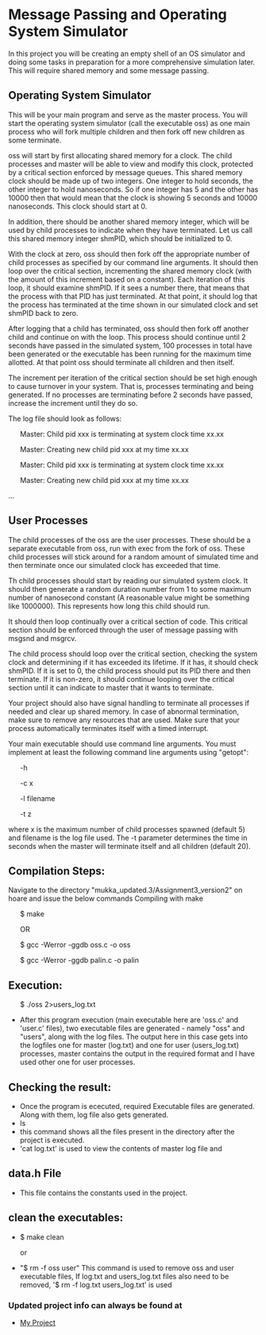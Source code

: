 # Message Passing and Operating System Simulator

In this project you will be creating an empty shell of an OS simulator and doing some tasks in preparation for a
more comprehensive simulation later. This will require shared memory and some message passing.
## Operating System Simulator

This will be your main program and serve as the master process. You will start the operating system simulator (call the executable oss) as one main process who will fork multiple children and then fork off new children as some terminate.

oss will start by first allocating shared memory for a clock. The child processes and master will be able to view and modify this clock, protected by a critical section enforced by message queues. This shared memory clock should be made up of two integers. One integer to hold seconds, the other integer to hold nanoseconds. So if one integer has 5 and the other has 10000 then that would mean that the clock is showing 5 seconds and 10000 nanoseconds. This clock should start at 0.

In addition, there should be another shared memory integer, which will be used by child processes to indicate when they have terminated. Let us call this shared memory integer shmPID, which should be initialized to 0.

With the clock at zero, oss should then fork off the appropriate number of child processes as specified by our command line arguments. It should then loop over the critical section, incrementing the shared memory clock (with the amount of this increment based on a constant). Each iteration of this loop, it should examine shmPID. If it sees a number there, that means that the process with that PID has just terminated. At that point, it should log that the process has terminated at the time shown in our simulated clock and set shmPID back to zero.

After logging that a child has terminated, oss should then fork off another child and continue on with the loop. This process should continue until 2 seconds have passed in the simulated system, 100 processes in total have been generated or the executable has been running for the maximum time allotted. At that point oss should terminate
all children and then itself.

The increment per iteration of the critical section should be set high enough to cause turnover in your system. That is, processes terminating and being generated. If no processes are terminating before 2 seconds have passed, increase the increment until they do so.

The log file should look as follows:

<ul>Master: Child pid xxx is terminating at system clock time xx.xx</ul>
<ul>Master: Creating new child pid xxx at my time xx.xx</ul>
<ul>Master: Child pid xxx is terminating at system clock time xx.xx</ul>
<ul>Master: Creating new child pid xxx at my time xx.xx</ul>
...

## User Processes

The child processes of the oss are the user processes. These should be a separate executable from oss, run with exec from the fork of oss. These child processes will stick around for a random amount of simulated time and then terminate once our simulated clock has exceeded that time.

Th child processes should start by reading our simulated system clock. It should then generate a random duration number from 1 to some maximum number of nanosecond constant (A reasonable value might be something like 1000000). This represents how long this child should run.

It should then loop continually over a critical section of code. This critical section should be enforced through the user of message passing with msgsnd and msgrcv.

The child process should loop over the critical section, checking the system clock and determining if it has exceeded its lifetime. If it has, it should check shmPID. If it is set to 0, the child process should put its PID there and then terminate. If it is non-zero, it should continue looping over the critical section until it can indicate to master that it wants to terminate.

Your project should also have signal handling to terminate all processes if needed and clear up shared memory. In case of abnormal termination, make sure to remove any resources that are used. Make sure that your process automatically terminates itself with a timed interrupt.

Your main executable should use command line arguments. You must implement at least the following command line arguments using "getopt":

<ul>-h </ul>
<ul>-c x </ul>
<ul>-l filename </ul>
<ul>-t z </ul>

where x is the maximum number of child processes spawned (default 5) and filename is the log file used. The -t parameter determines the time in seconds when the master will terminate itself and all children (default 20).

## Compilation Steps:
Navigate to the directory "mukka_updated.3/Assignment3_version2" on hoare and issue the below commands
Compiling with make 
<ul>$ make</ul>
<ul>OR</ul>
<ul>$ gcc -Werror -ggdb oss.c -o oss</ul>
<ul>$ gcc -Werror -ggdb palin.c -o palin</ul>

## Execution: 
<ul> $ ./oss 2>users_log.txt </ul>
 
* After this program execution (main executable here are 'oss.c' and 'user.c' files), two  executable files are generated - namely "oss" and "users", along with the log files. The output here in this case gets into the logfiles one for master (log.txt) and one for user (users_log.txt) processes, master contains the output in the required format and I have used other one for user processes.

  
## Checking the result:
* Once the program is ececuted, required Executable files are generated. Along with them, log file also gets generated. 
* ls
* this command shows all the files present in the directory after the project is executed.
* 'cat log.txt' is used to view the contents of master log file and

## data.h File
* This file contains the constants used in the project.

## clean the executables:
* $ make clean
 <ul>or</ul>
 
 * "$ rm -f oss user" This command is used to remove oss and user executable files, If log.txt and users_log.txt files also need to be removed, '$ rm -f log.txt users_log.txt' is used

### Updated project info can always be found at
* [My Project](https://github.com/mukka29/Operating-Systems)
